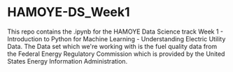 # HAMOYE-DS_Week1
This repo contains the .ipynb for the HAMOYE Data Science track Week 1 - Introduction to Python for Machine Learning - Understanding Electric Utility Data. The Data set which we're working with is the fuel quality data from the Federal Energy Regulatory Commission which is provided by the United States Energy Information Administration.
